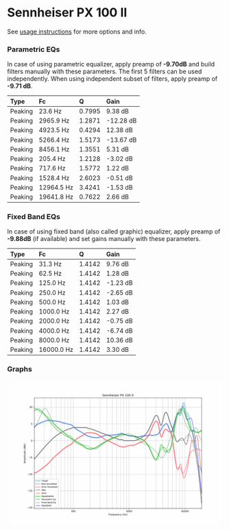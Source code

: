 # Sennheiser PX 100 II
See [usage instructions](https://github.com/jaakkopasanen/AutoEq#usage) for more options and info.

### Parametric EQs
In case of using parametric equalizer, apply preamp of **-9.70dB** and build filters manually
with these parameters. The first 5 filters can be used independently.
When using independent subset of filters, apply preamp of **-9.71 dB**.

| Type    | Fc         |      Q | Gain      |
|:--------|:-----------|:-------|:----------|
| Peaking | 23.6 Hz    | 0.7995 | 9.38 dB   |
| Peaking | 2965.9 Hz  | 1.2871 | -12.28 dB |
| Peaking | 4923.5 Hz  | 0.4294 | 12.38 dB  |
| Peaking | 5266.4 Hz  | 1.5173 | -13.67 dB |
| Peaking | 8456.1 Hz  | 1.3551 | 5.31 dB   |
| Peaking | 205.4 Hz   | 1.2128 | -3.02 dB  |
| Peaking | 717.6 Hz   | 1.5772 | 1.22 dB   |
| Peaking | 1528.4 Hz  | 2.6023 | -0.51 dB  |
| Peaking | 12964.5 Hz | 3.4241 | -1.53 dB  |
| Peaking | 19641.8 Hz | 0.7622 | 2.66 dB   |

### Fixed Band EQs
In case of using fixed band (also called graphic) equalizer, apply preamp of **-9.88dB**
(if available) and set gains manually with these parameters.

| Type    | Fc         |      Q | Gain     |
|:--------|:-----------|:-------|:---------|
| Peaking | 31.3 Hz    | 1.4142 | 9.76 dB  |
| Peaking | 62.5 Hz    | 1.4142 | 1.28 dB  |
| Peaking | 125.0 Hz   | 1.4142 | -1.23 dB |
| Peaking | 250.0 Hz   | 1.4142 | -2.65 dB |
| Peaking | 500.0 Hz   | 1.4142 | 1.03 dB  |
| Peaking | 1000.0 Hz  | 1.4142 | 2.27 dB  |
| Peaking | 2000.0 Hz  | 1.4142 | -0.75 dB |
| Peaking | 4000.0 Hz  | 1.4142 | -6.74 dB |
| Peaking | 8000.0 Hz  | 1.4142 | 10.36 dB |
| Peaking | 16000.0 Hz | 1.4142 | 3.30 dB  |

### Graphs
![](./Sennheiser%20PX%20100%20II.png)